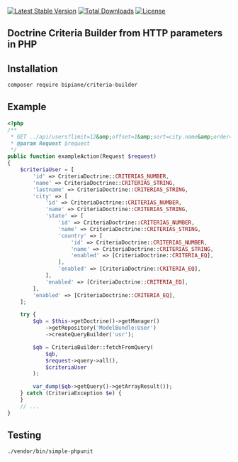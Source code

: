 [![Latest Stable Version](https://poser.pugx.org/bipiane/criteria-builder/v/stable)](https://packagist.org/packages/bipiane/criteria-builder)
[![Total Downloads](https://poser.pugx.org/bipiane/criteria-builder/downloads)](https://packagist.org/packages/bipiane/criteria-builder)
[![License](https://poser.pugx.org/bipiane/criteria-builder/license)](https://packagist.org/packages/bipiane/criteria-builder)

Doctrine Criteria Builder from HTTP parameters in PHP
------------

Installation
------------

```bash
composer require bipiane/criteria-builder
```

Example
------------

```php
<?php
/**
 * GET ../api/users?limit=12&amp;offset=1&amp;sort=city.name&amp;order=ASC&amp;lastname[like]=Pian%&amp;city->state->country=1&amp;enabled=true&amp;id[ge]=50
 * @param Request $request
 */
public function exampleAction(Request $request)
{
    $criteriaUser = [
        'id' => CriteriaDoctrine::CRITERIAS_NUMBER,
        'name' => CriteriaDoctrine::CRITERIAS_STRING,
        'lastname' => CriteriaDoctrine::CRITERIAS_STRING,
        'city' => [
            'id' => CriteriaDoctrine::CRITERIAS_NUMBER,
            'name' => CriteriaDoctrine::CRITERIAS_STRING,
            'state' => [
                'id' => CriteriaDoctrine::CRITERIAS_NUMBER,
                'name' => CriteriaDoctrine::CRITERIAS_STRING,
                'country' => [
                    'id' => CriteriaDoctrine::CRITERIAS_NUMBER,
                    'name' => CriteriaDoctrine::CRITERIAS_STRING,
                    'enabled' => [CriteriaDoctrine::CRITERIA_EQ],
                ],
                'enabled' => [CriteriaDoctrine::CRITERIA_EQ],
            ],
            'enabled' => [CriteriaDoctrine::CRITERIA_EQ],
        ],
        'enabled' => [CriteriaDoctrine::CRITERIA_EQ],
    ];

    try {
        $qb = $this->getDoctrine()->getManager()
            ->getRepository('ModelBundle:User')
            ->createQueryBuilder('usr');

        $qb = CriteriaBuilder::fetchFromQuery(
            $qb,
            $request->query->all(),
            $criteriaUser
        );

        var_dump($qb->getQuery()->getArrayResult());
    } catch (CriteriaException $e) {
    }
    // ...
}
```

Testing
------------

```
./vendor/bin/simple-phpunit
```